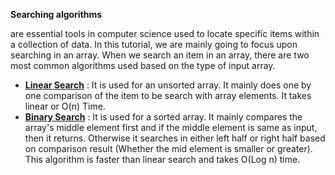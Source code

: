 **Searching algorithms**

are essential tools in computer science used to locate specific items within a collection of data. In this tutorial, we are mainly going to focus upon searching in an array. When we search an item in an array, there are two most common algorithms used based on the type of input array.

- [**Linear Search**](https://www.geeksforgeeks.org/linear-search/) : It is used for an unsorted array. It mainly does one by one comparison of the item to be search with array elements. It takes linear or O(n) Time.
- [**Binary Search**](https://www.geeksforgeeks.org/binary-search/) : It is used for a sorted array. It mainly compares the array's middle element first and if the middle element is same as input, then it returns. Otherwise it searches in either left half or right half based on comparison result (Whether the mid element is smaller or greater). This algorithm is faster than linear search and takes O(Log n) time.
